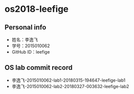 # os2018-leefige

## Personal info

- 姓名：李逸飞
- 学号：2015010062
- GitHub ID：leefige

## OS lab commit record

- 李逸飞-2015010062-lab1-20180315-194647-leefige-lab1
- 李逸飞-2015010062-lab2-20180327-003632-leefige-lab2
